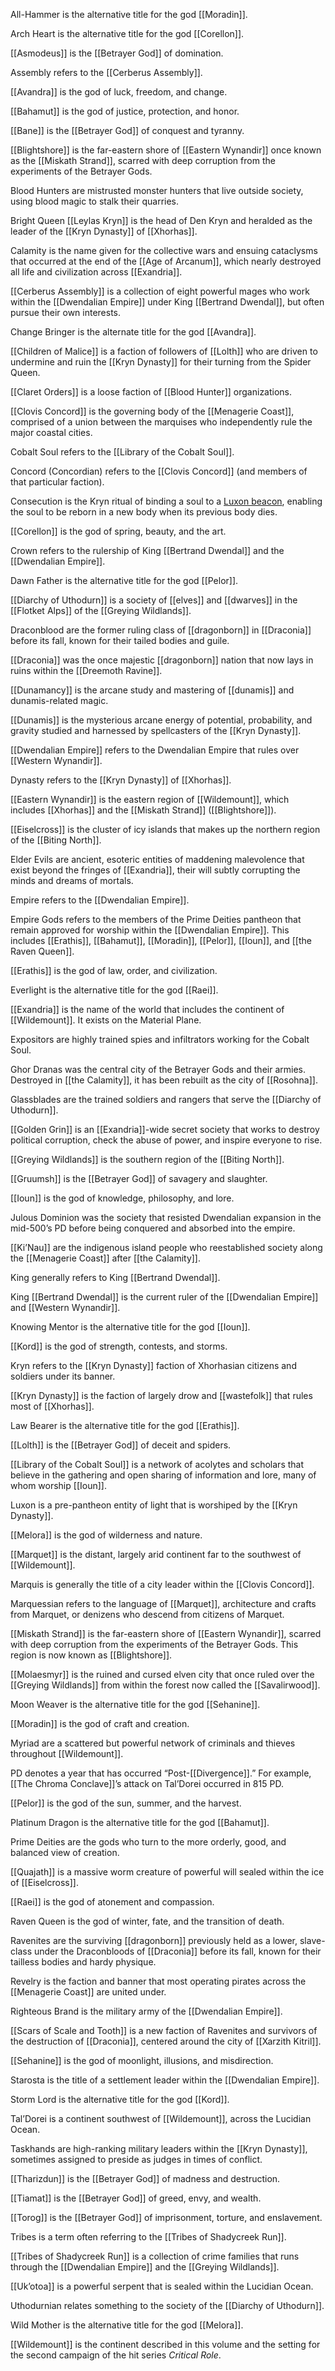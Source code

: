 


All-Hammer is the alternative title for the god [[Moradin]].

Arch Heart is the alternative title for the god [[Corellon]].

[[Asmodeus]] is the [[Betrayer God]] of domination.

Assembly refers to the [[Cerberus Assembly]].





[[Avandra]] is the god of luck, freedom, and change.

[[Bahamut]] is the god of justice, protection, and honor.

[[Bane]] is the [[Betrayer God]] of conquest and tyranny.





[[Blightshore]] is the far-eastern shore of [[Eastern Wynandir]] once known as the [[Miskath Strand]], scarred with deep corruption from the experiments of the Betrayer Gods.

Blood Hunters are mistrusted monster hunters that live outside society, using blood magic to stalk their quarries.

Bright Queen [[Leylas Kryn]] is the head of Den Kryn and heralded as the leader of the [[Kryn Dynasty]] of [[Xhorhas]].

Calamity is the name given for the collective wars and ensuing cataclysms that occurred at the end of the [[Age of Arcanum]], which nearly destroyed all life and civilization across [[Exandria]].

[[Cerberus Assembly]] is a collection of eight powerful mages who work within the [[Dwendalian Empire]] under King [[Bertrand Dwendal]], but often pursue their own interests.

Change Bringer is the alternate title for the god [[Avandra]].

[[Children of Malice]] is a faction of followers of [[Lolth]] who are driven to undermine and ruin the [[Kryn Dynasty]] for their turning from the Spider Queen.

[[Claret Orders]] is a loose faction of [[Blood Hunter]] organizations.

[[Clovis Concord]] is the governing body of the [[Menagerie Coast]], comprised of a union between the marquises who independently rule the major coastal cities.

Cobalt Soul refers to the [[Library of the Cobalt Soul]].

Concord (Concordian) refers to the [[Clovis Concord]] (and members of that particular faction).

Consecution is the Kryn ritual of binding a soul to a [Luxon beacon](https://www.dndbeyond.com/magic-items/luxon-beacon), enabling the soul to be reborn in a new body when its previous body dies.

[[Corellon]] is the god of spring, beauty, and the art.

Crown refers to the rulership of King [[Bertrand Dwendal]] and the [[Dwendalian Empire]].



Dawn Father is the alternative title for the god [[Pelor]].

[[Diarchy of Uthodurn]] is a society of [[elves]] and [[dwarves]] in the [[Flotket Alps]] of the [[Greying Wildlands]].





Draconblood are the former ruling class of [[dragonborn]] in [[Draconia]] before its fall, known for their tailed bodies and guile.

[[Draconia]] was the once majestic [[dragonborn]] nation that now lays in ruins within the [[Dreemoth Ravine]].



[[Dunamancy]] is the arcane study and mastering of [[dunamis]] and dunamis-related magic.

[[Dunamis]] is the mysterious arcane energy of potential, probability, and gravity studied and harnessed by spellcasters of the [[Kryn Dynasty]].

[[Dwendalian Empire]] refers to the Dwendalian Empire that rules over [[Western Wynandir]].

Dynasty refers to the [[Kryn Dynasty]] of [[Xhorhas]].

[[Eastern Wynandir]] is the eastern region of [[Wildemount]], which includes [[Xhorhas]] and the [[Miskath Strand]] ([[Blightshore]]).

[[Eiselcross]] is the cluster of icy islands that makes up the northern region of the [[Biting North]].

Elder Evils are ancient, esoteric entities of maddening malevolence that exist beyond the fringes of [[Exandria]], their will subtly corrupting the minds and dreams of mortals.

Empire refers to the [[Dwendalian Empire]].

Empire Gods refers to the members of the Prime Deities pantheon that remain approved for worship within the [[Dwendalian Empire]]. This includes [[Erathis]], [[Bahamut]], [[Moradin]], [[Pelor]], [[Ioun]], and [[the Raven Queen]].

[[Erathis]] is the god of law, order, and civilization.

Everlight is the alternative title for the god [[Raei]].

[[Exandria]] is the name of the world that includes the continent of [[Wildemount]]. It exists on the Material Plane.

Expositors are highly trained spies and infiltrators working for the Cobalt Soul.

Ghor Dranas was the central city of the Betrayer Gods and their armies. Destroyed in [[the Calamity]], it has been rebuilt as the city of [[Rosohna]].

Glassblades are the trained soldiers and rangers that serve the [[Diarchy of Uthodurn]].

[[Golden Grin]] is an [[Exandria]]-wide secret society that works to destroy political corruption, check the abuse of power, and inspire everyone to rise.

[[Greying Wildlands]] is the southern region of the [[Biting North]].

[[Gruumsh]] is the [[Betrayer God]] of savagery and slaughter.

[[Ioun]] is the god of knowledge, philosophy, and lore.

Julous Dominion was the society that resisted Dwendalian expansion in the mid-500’s PD before being conquered and absorbed into the empire.

[[Ki’Nau]] are the indigenous island people who reestablished society along the [[Menagerie Coast]] after [[the Calamity]].

King generally refers to King [[Bertrand Dwendal]].

King [[Bertrand Dwendal]] is the current ruler of the [[Dwendalian Empire]] and [[Western Wynandir]].

Knowing Mentor is the alternative title for the god [[Ioun]].

[[Kord]] is the god of strength, contests, and storms.

Kryn refers to the [[Kryn Dynasty]] faction of Xhorhasian citizens and soldiers under its banner.

[[Kryn Dynasty]] is the faction of largely drow and [[wastefolk]] that rules most of [[Xhorhas]].

Law Bearer is the alternative title for the god [[Erathis]].

[[Lolth]] is the [[Betrayer God]] of deceit and spiders.

[[Library of the Cobalt Soul]] is a network of acolytes and scholars that believe in the gathering and open sharing of information and lore, many of whom worship [[Ioun]].

Luxon is a pre-pantheon entity of light that is worshiped by the [[Kryn Dynasty]].

[[Melora]] is the god of wilderness and nature.

[[Marquet]] is the distant, largely arid continent far to the southwest of [[Wildemount]].

Marquis is generally the title of a city leader within the [[Clovis Concord]].

Marquessian refers to the language of [[Marquet]], architecture and crafts from Marquet, or denizens who descend from citizens of Marquet.

[[Miskath Strand]] is the far-eastern shore of [[Eastern Wynandir]], scarred with deep corruption from the experiments of the Betrayer Gods. This region is now known as [[Blightshore]].

[[Molaesmyr]] is the ruined and cursed elven city that once ruled over the [[Greying Wildlands]] from within the forest now called the [[Savalirwood]].

Moon Weaver is the alternative title for the god [[Sehanine]].

[[Moradin]] is the god of craft and creation.

Myriad are a scattered but powerful network of criminals and thieves throughout [[Wildemount]].

PD denotes a year that has occurred “Post-[[Divergence]].” For example, [[The Chroma Conclave]]’s attack on Tal’Dorei occurred in 815 PD.

[[Pelor]] is the god of the sun, summer, and the harvest.

Platinum Dragon is the alternative title for the god [[Bahamut]].

Prime Deities are the gods who turn to the more orderly, good, and balanced view of creation.

[[Quajath]] is a massive worm creature of powerful will sealed within the ice of [[Eiselcross]].

[[Raei]] is the god of atonement and compassion.

Raven Queen is the god of winter, fate, and the transition of death.

Ravenites are the surviving [[dragonborn]] previously held as a lower, slave-class under the Draconbloods of [[Draconia]] before its fall, known for their tailless bodies and hardy physique.

Revelry is the faction and banner that most operating pirates across the [[Menagerie Coast]] are united under.

Righteous Brand is the military army of the [[Dwendalian Empire]].

[[Scars of Scale and Tooth]] is a new faction of Ravenites and survivors of the destruction of [[Draconia]], centered around the city of [[Xarzith Kitril]].

[[Sehanine]] is the god of moonlight, illusions, and misdirection.

Starosta is the title of a settlement leader within the [[Dwendalian Empire]].

Storm Lord is the alternative title for the god [[Kord]].

Tal’Dorei is a continent southwest of [[Wildemount]], across the Lucidian Ocean.

Taskhands are high-ranking military leaders within the [[Kryn Dynasty]], sometimes assigned to preside as judges in times of conflict.

[[Tharizdun]] is the [[Betrayer God]] of madness and destruction.

[[Tiamat]] is the [[Betrayer God]] of greed, envy, and wealth.

[[Torog]] is the [[Betrayer God]] of imprisonment, torture, and enslavement.

Tribes is a term often referring to the [[Tribes of Shadycreek Run]].

[[Tribes of Shadycreek Run]] is a collection of crime families that runs through the [[Dwendalian Empire]] and the [[Greying Wildlands]].



[[Uk’otoa]] is a powerful serpent that is sealed within the Lucidian Ocean.


Uthodurnian relates something to the society of the [[Diarchy of Uthodurn]].



Wild Mother is the alternative title for the god [[Melora]].

[[Wildemount]] is the continent described in this volume and the setting for the second campaign of the hit series _Critical Role_.

